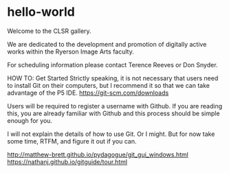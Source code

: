 # hello-world

Welcome to the CLSR gallery.

We are dedicated to the development and promotion of digitally active works within the Ryerson Image Arts faculty.

For scheduling information please contact Terence Reeves or Don Snyder.


HOW TO: Get Started
Strictly speaking, it is not necessary that users need to install Git on their computers, but I recommend it so that we can take advantage of the P5 IDE.
https://git-scm.com/downloads

Users will be required to register a username with Github. If you are reading this, you are already familiar with Github and this process should be simple enough for you.

I will not explain the details of how to use Git.
Or I might.
But for now take some time, RTFM, and figure it out if you can.

http://matthew-brett.github.io/pydagogue/git_gui_windows.html
https://nathanj.github.io/gitguide/tour.html
